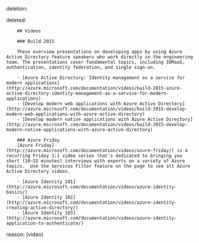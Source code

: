 deletion:

deleted:

		## Videos
		
		### Build 2015
		
		These overview presentations on developing apps by using Azure Active Directory feature speakers who work directly in the engineering team. The presentations cover fundamental topics, including IDMaaS, authentication, identity federation, and single sign-on.
		
		- [Azure Active Directory: Identity management as a service for modern applications](http://azure.microsoft.com/documentation/videos/build-2015-azure-active-directory-identity-management-as-a-service-for-modern-applications)
		- [Develop modern web applications with Azure Active Directory](http://azure.microsoft.com/documentation/videos/build-2015-develop-modern-web-applications-with-azure-active-directory)
		- [Develop modern native applications with Azure Active Directory](http://azure.microsoft.com/documentation/videos/build-2015-develop-modern-native-applications-with-azure-active-directory)
		
		### Azure Friday
		[Azure Friday](http://azure.microsoft.com/documentation/videos/azure-friday/) is a recurring Friday 1:1 video series that's dedicated to bringing you short (10–15 minutes) interviews with experts on a variety of Azure topics.  Use the Services Filter feature on the page to see all Azure Active Directory videos.
		
		- [Azure Identity 101](http://azure.microsoft.com/documentation/videos/azure-identity-basics/)
		- [Azure Identity 102](http://azure.microsoft.com/documentation/videos/azure-identity-creating-active-directory/)
		- [Azure Identity 103](http://azure.microsoft.com/documentation/videos/azure-identity-application-to-authenticate/)

reason: (video)

